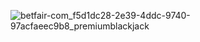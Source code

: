 ![betfair-com_f5d1dc28-2e39-4ddc-9740-97acfaeec9b8_premiumblackjack](https://user-images.githubusercontent.com/117772436/200894038-ed79018f-204e-4d91-9f8a-9b40f8b40912.jpg)

